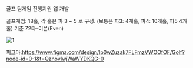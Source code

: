 골프 팀게임 진행지원 앱 개발

골프게임: 18홀, 각 홀은 파 3 ~ 5 로 구성. (보통은 파3: 4개홀, 파4: 10개홀, 파5 4개홀) 
              기준 72타-이븐(Even)

![1](https://github.com/hagyeom/flutter_application_1/assets/116890147/9a38afb1-9ddf-4840-94ac-13a4f9c6a7aa)


피그마:https://www.figma.com/design/Ip0wZuzak7FLFmzVWOOfOF/Golf?node-id=0-1&t=QznovIwjWaWYDKQG-0
